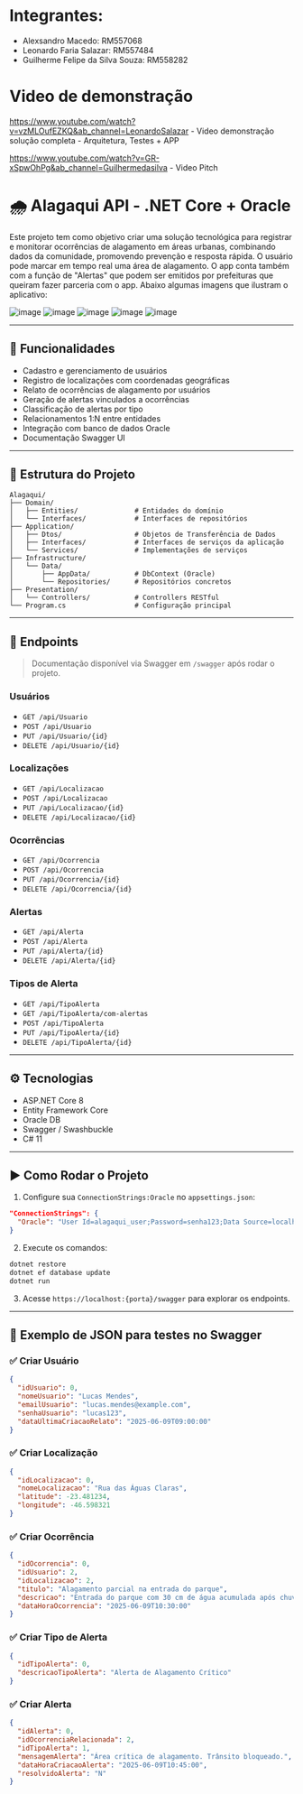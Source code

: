 # Integrantes:

- Alexsandro Macedo: RM557068
- Leonardo Faria Salazar: RM557484
- Guilherme Felipe da Silva Souza: RM558282

# Video de demonstração

https://www.youtube.com/watch?v=vzMLOufEZKQ&ab_channel=LeonardoSalazar - Video demonstração solução completa - Arquitetura, Testes + APP

https://www.youtube.com/watch?v=GR-xSpwOhPg&ab_channel=Guilhermedasilva - Video Pitch


# 🌧️ Alagaqui API - .NET Core + Oracle

Este projeto tem como objetivo criar uma solução tecnológica para registrar e monitorar ocorrências de alagamento em áreas urbanas, combinando dados da comunidade, promovendo prevenção e resposta rápida. O usuário pode marcar em tempo real uma área de alagamento. O app conta também com a função de "Alertas" que podem ser emitidos por prefeituras que queiram fazer parceria com o app. Abaixo algumas imagens que ilustram o aplicativo:

![image](https://github.com/user-attachments/assets/c6abb855-dd21-4fe3-9670-62530665e69d)
![image](https://github.com/user-attachments/assets/571a625e-4f80-4ca1-bd62-196011c3123f)
![image](https://github.com/user-attachments/assets/fcd636cf-1f21-4c20-a017-cccc87a8cfb6)
![image](https://github.com/user-attachments/assets/4cd06ba8-35ba-41fd-8b12-d37271312482)
![image](https://github.com/user-attachments/assets/45d685e3-b943-4565-9ef6-e75667c0516a)

---

## 📌 Funcionalidades

- Cadastro e gerenciamento de usuários
- Registro de localizações com coordenadas geográficas
- Relato de ocorrências de alagamento por usuários
- Geração de alertas vinculados a ocorrências
- Classificação de alertas por tipo
- Relacionamentos 1:N entre entidades
- Integração com banco de dados Oracle
- Documentação Swagger UI

---

## 🧱 Estrutura do Projeto

```
Alagaqui/
├── Domain/
│   ├── Entities/              # Entidades do domínio
│   └── Interfaces/            # Interfaces de repositórios
├── Application/
│   ├── Dtos/                  # Objetos de Transferência de Dados
│   ├── Interfaces/            # Interfaces de serviços da aplicação
│   └── Services/              # Implementações de serviços
├── Infrastructure/
│   └── Data/
│       ├── AppData/           # DbContext (Oracle)
│       └── Repositories/      # Repositórios concretos
├── Presentation/
│   └── Controllers/           # Controllers RESTful
└── Program.cs                 # Configuração principal
```

---

## 🔗 Endpoints

> Documentação disponível via Swagger em `/swagger` após rodar o projeto.

### Usuários
- `GET /api/Usuario`
- `POST /api/Usuario`
- `PUT /api/Usuario/{id}`
- `DELETE /api/Usuario/{id}`

### Localizações
- `GET /api/Localizacao`
- `POST /api/Localizacao`
- `PUT /api/Localizacao/{id}`
- `DELETE /api/Localizacao/{id}`

### Ocorrências
- `GET /api/Ocorrencia`
- `POST /api/Ocorrencia`
- `PUT /api/Ocorrencia/{id}`
- `DELETE /api/Ocorrencia/{id}`

### Alertas
- `GET /api/Alerta`
- `POST /api/Alerta`
- `PUT /api/Alerta/{id}`
- `DELETE /api/Alerta/{id}`

### Tipos de Alerta
- `GET /api/TipoAlerta`
- `GET /api/TipoAlerta/com-alertas`
- `POST /api/TipoAlerta`
- `PUT /api/TipoAlerta/{id}`
- `DELETE /api/TipoAlerta/{id}`

---

## ⚙️ Tecnologias

- ASP.NET Core 8
- Entity Framework Core
- Oracle DB
- Swagger / Swashbuckle
- C# 11

---

## ▶️ Como Rodar o Projeto

1. Configure sua `ConnectionStrings:Oracle` no `appsettings.json`:
```json
"ConnectionStrings": {
  "Oracle": "User Id=alagaqui_user;Password=senha123;Data Source=localhost:1521/xe"
}
```

2. Execute os comandos:
```bash
dotnet restore
dotnet ef database update
dotnet run
```

3. Acesse `https://localhost:{porta}/swagger` para explorar os endpoints.

---

## 🧪 Exemplo de JSON para testes no Swagger

### ✅ Criar Usuário
```json
{
  "idUsuario": 0,
  "nomeUsuario": "Lucas Mendes",
  "emailUsuario": "lucas.mendes@example.com",
  "senhaUsuario": "lucas123",
  "dataUltimaCriacaoRelato": "2025-06-09T09:00:00"
}
```

### ✅ Criar Localização
```json
{
  "idLocalizacao": 0,
  "nomeLocalizacao": "Rua das Águas Claras",
  "latitude": -23.481234,
  "longitude": -46.598321
}
```

### ✅ Criar Ocorrência
```json
{
  "idOcorrencia": 0,
  "idUsuario": 2,
  "idLocalizacao": 2,
  "titulo": "Alagamento parcial na entrada do parque",
  "descricao": "Entrada do parque com 30 cm de água acumulada após chuva forte.",
  "dataHoraOcorrencia": "2025-06-09T10:30:00"
}
```

### ✅ Criar Tipo de Alerta
```json
{
  "idTipoAlerta": 0,
  "descricaoTipoAlerta": "Alerta de Alagamento Crítico"
}
```

### ✅ Criar Alerta
```json
{
  "idAlerta": 0,
  "idOcorrenciaRelacionada": 2,
  "idTipoAlerta": 1,
  "mensagemAlerta": "Área crítica de alagamento. Trânsito bloqueado.",
  "dataHoraCriacaoAlerta": "2025-06-09T10:45:00",
  "resolvidoAlerta": "N"
}
```
